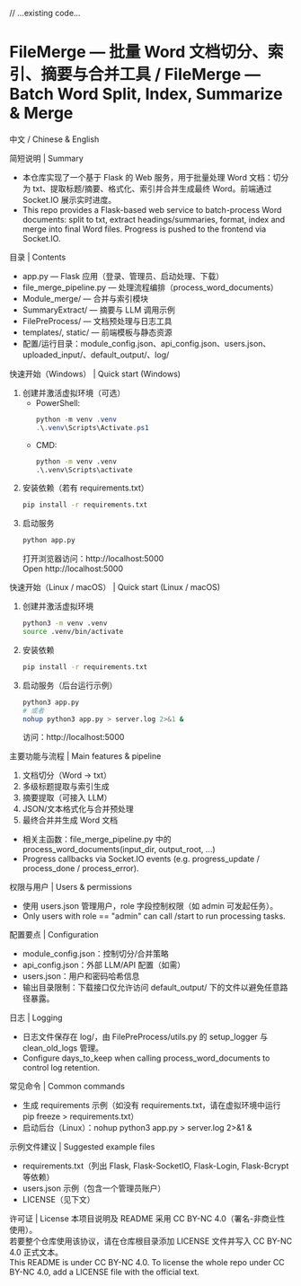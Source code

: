 // ...existing code...
# FileMerge — 批量 Word 文档切分、索引、摘要与合并工具 / FileMerge — Batch Word Split, Index, Summarize & Merge

中文 / Chinese & English

简短说明 | Summary
- 本仓库实现了一个基于 Flask 的 Web 服务，用于批量处理 Word 文档：切分为 txt、提取标题/摘要、格式化、索引并合并生成最终 Word。前端通过 Socket.IO 展示实时进度。  
- This repo provides a Flask-based web service to batch-process Word documents: split to txt, extract headings/summaries, format, index and merge into final Word files. Progress is pushed to the frontend via Socket.IO.

目录 | Contents
- app.py — Flask 应用（登录、管理员、启动处理、下载）  
- file_merge_pipeline.py — 处理流程编排（process_word_documents）  
- Module_merge/ — 合并与索引模块  
- SummaryExtract/ — 摘要与 LLM 调用示例  
- FilePreProcess/ — 文档预处理与日志工具  
- templates/, static/ — 前端模板与静态资源  
- 配置/运行目录：module_config.json、api_config.json、users.json、uploaded_input/、default_output/、log/

快速开始（Windows） | Quick start (Windows)
1. 创建并激活虚拟环境（可选）
   - PowerShell:
     ```powershell
     python -m venv .venv
     .\.venv\Scripts\Activate.ps1
     ```
   - CMD:
     ```cmd
     python -m venv .venv
     .\.venv\Scripts\activate
     ```
2. 安装依赖（若有 requirements.txt）
   ```cmd
   pip install -r requirements.txt
   ```
3. 启动服务
   ```cmd
   python app.py
   ```
   打开浏览器访问：http://localhost:5000  
   Open http://localhost:5000

快速开始（Linux / macOS） | Quick start (Linux / macOS)
1. 创建并激活虚拟环境
   ```bash
   python3 -m venv .venv
   source .venv/bin/activate
   ```
2. 安装依赖
   ```bash
   pip install -r requirements.txt
   ```
3. 启动服务（后台运行示例）
   ```bash
   python3 app.py
   # 或者
   nohup python3 app.py > server.log 2>&1 &
   ```
   访问：http://localhost:5000

主要功能与流程 | Main features & pipeline
1. 文档切分（Word -> txt）  
2. 多级标题提取与索引生成  
3. 摘要提取（可接入 LLM）  
4. JSON/文本格式化与合并预处理  
5. 最终合并并生成 Word 文档  
- 相关主函数：file_merge_pipeline.py 中的 process_word_documents(input_dir, output_root, ...)  
- Progress callbacks via Socket.IO events (e.g. progress_update / process_done / process_error).

权限与用户 | Users & permissions
- 使用 users.json 管理用户，role 字段控制权限（如 admin 可发起任务）。  
- Only users with role == "admin" can call /start to run processing tasks.

配置要点 | Configuration
- module_config.json：控制切分/合并策略  
- api_config.json：外部 LLM/API 配置（如需）  
- users.json：用户和密码哈希信息  
- 输出目录限制：下载接口仅允许访问 default_output/ 下的文件以避免任意路径暴露。

日志 | Logging
- 日志文件保存在 log/，由 FilePreProcess/utils.py 的 setup_logger 与 clean_old_logs 管理。  
- Configure days_to_keep when calling process_word_documents to control log retention.

常见命令 | Common commands
- 生成 requirements 示例（如没有 requirements.txt，请在虚拟环境中运行 pip freeze > requirements.txt）  
- 启动后台（Linux）：nohup python3 app.py > server.log 2>&1 &

示例文件建议 | Suggested example files
- requirements.txt（列出 Flask, Flask-SocketIO, Flask-Login, Flask-Bcrypt 等依赖）  
- users.json 示例（包含一个管理员账户）  
- LICENSE（见下文）

许可证 | License
本项目说明及 README 采用 CC BY-NC 4.0（署名-非商业性使用）。  
若要整个仓库使用该协议，请在仓库根目录添加 LICENSE 文件并写入 CC BY-NC 4.0 正式文本。  
This README is under CC BY-NC 4.0. To license the whole repo under CC BY-NC 4.0, add a LICENSE file with the official text.
